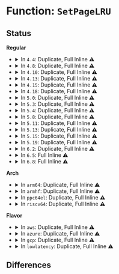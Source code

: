 # Function: <code>SetPageLRU</code>

## Status
<b>Regular</b>
<ul>
<li>
<details>
<summary>In <code>4.4</code>: Duplicate, Full Inline ⚠️</summary>

**Collision:** Static Duplication

**Inline:** Full

**Transformation:** False

**Instances:**

```
In mm/swap.c (ffffffff8119cbfb)
Location: include/linux/page-flags.h:214
Inline: True
Inline callers:
  - mm/swap.c:__pagevec_lru_add_fn
  - mm/swap.c:add_page_to_unevictable_list
  - mm/swap.c:lru_add_page_tail
```
```
In mm/vmscan.c (ffffffff811a21fc)
Location: include/linux/page-flags.h:214
Inline: True
Inline callers:
  - mm/vmscan.c:move_active_pages_to_lru
  - mm/vmscan.c:putback_inactive_pages
```
```
In mm/memcontrol.c (ffffffff811fee32)
Location: include/linux/page-flags.h:214
Inline: True
Inline callers:
  - mm/memcontrol.c:unlock_page_lru
```
</details>
</li>
<li>
<details>
<summary>In <code>4.8</code>: Duplicate, Full Inline ⚠️</summary>

**Collision:** Static Duplication

**Inline:** Full

**Transformation:** False

**Instances:**

```
In mm/swap.c (ffffffff811b1fa1)
Location: include/linux/page-flags.h:262
Inline: True
Inline callers:
  - mm/swap.c:__pagevec_lru_add_fn
  - mm/swap.c:lru_add_page_tail
  - mm/swap.c:add_page_to_unevictable_list
```
```
In mm/vmscan.c (ffffffff811b7ca2)
Location: include/linux/page-flags.h:262
Inline: True
Inline callers:
  - mm/vmscan.c:move_active_pages_to_lru
  - mm/vmscan.c:putback_inactive_pages
```
```
In mm/memcontrol.c (ffffffff81224948)
Location: include/linux/page-flags.h:262
Inline: True
Inline callers:
  - mm/memcontrol.c:mem_cgroup_commit_charge
```
</details>
</li>
<li>
<details>
<summary>In <code>4.10</code>: Duplicate, Full Inline ⚠️</summary>

**Collision:** Static Duplication

**Inline:** Full

**Transformation:** False

**Instances:**

```
In mm/swap.c (ffffffff811c2602)
Location: include/linux/page-flags.h:272
Inline: True
Inline callers:
  - mm/swap.c:__pagevec_lru_add_fn
  - mm/swap.c:lru_add_page_tail
  - mm/swap.c:add_page_to_unevictable_list
```
```
In mm/vmscan.c (ffffffff811c82f4)
Location: include/linux/page-flags.h:272
Inline: True
Inline callers:
  - mm/vmscan.c:move_active_pages_to_lru
  - mm/vmscan.c:putback_inactive_pages
```
```
In mm/memcontrol.c (ffffffff81236f38)
Location: include/linux/page-flags.h:272
Inline: True
Inline callers:
  - mm/memcontrol.c:mem_cgroup_commit_charge
```
</details>
</li>
<li>
<details>
<summary>In <code>4.13</code>: Duplicate, Full Inline ⚠️</summary>

**Collision:** Static Duplication

**Inline:** Full

**Transformation:** False

**Instances:**

```
In mm/swap.c (ffffffff811caa85)
Location: include/linux/page-flags.h:272
Inline: True
Inline callers:
  - mm/swap.c:__pagevec_lru_add_fn
  - mm/swap.c:lru_add_page_tail
  - mm/swap.c:add_page_to_unevictable_list
```
```
In mm/vmscan.c (ffffffff811d0c78)
Location: include/linux/page-flags.h:272
Inline: True
Inline callers:
  - mm/vmscan.c:move_active_pages_to_lru
  - mm/vmscan.c:putback_inactive_pages
```
```
In mm/memcontrol.c (ffffffff812429f2)
Location: include/linux/page-flags.h:272
Inline: True
Inline callers:
  - mm/memcontrol.c:mem_cgroup_commit_charge
```
</details>
</li>
<li>
<details>
<summary>In <code>4.15</code>: Duplicate, Full Inline ⚠️</summary>

**Collision:** Static Duplication

**Inline:** Full

**Transformation:** False

**Instances:**

```
In mm/swap.c (ffffffff811df7f5)
Location: include/linux/page-flags.h:273
Inline: True
Inline callers:
  - mm/swap.c:__pagevec_lru_add_fn
  - mm/swap.c:lru_add_page_tail
  - mm/swap.c:add_page_to_unevictable_list
```
```
In mm/vmscan.c (ffffffff811e6168)
Location: include/linux/page-flags.h:273
Inline: True
Inline callers:
  - mm/vmscan.c:move_active_pages_to_lru
  - mm/vmscan.c:putback_inactive_pages
```
```
In mm/memcontrol.c (ffffffff81262832)
Location: include/linux/page-flags.h:273
Inline: True
Inline callers:
  - mm/memcontrol.c:mem_cgroup_commit_charge
```
</details>
</li>
<li>
<details>
<summary>In <code>4.18</code>: Duplicate, Full Inline ⚠️</summary>

**Collision:** Static Duplication

**Inline:** Full

**Transformation:** False

**Instances:**

```
In mm/swap.c (ffffffff81201e08)
Location: include/linux/page-flags.h:280
Inline: True
Inline callers:
  - mm/swap.c:__pagevec_lru_add_fn
  - mm/swap.c:lru_add_page_tail
```
```
In mm/vmscan.c (ffffffff812076e3)
Location: include/linux/page-flags.h:280
Inline: True
Inline callers:
  - mm/vmscan.c:move_active_pages_to_lru
  - mm/vmscan.c:putback_inactive_pages
```
```
In mm/memcontrol.c (ffffffff81286a36)
Location: include/linux/page-flags.h:280
Inline: True
Inline callers:
  - mm/memcontrol.c:mem_cgroup_commit_charge
```
</details>
</li>
<li>
<details>
<summary>In <code>5.0</code>: Duplicate, Full Inline ⚠️</summary>

**Collision:** Static Duplication

**Inline:** Full

**Transformation:** False

**Instances:**

```
In mm/swap.c (ffffffff81214788)
Location: include/linux/page-flags.h:289
Inline: True
Inline callers:
  - mm/swap.c:__pagevec_lru_add_fn
  - mm/swap.c:lru_add_page_tail
```
```
In mm/vmscan.c (ffffffff8121a263)
Location: include/linux/page-flags.h:289
Inline: True
Inline callers:
  - mm/vmscan.c:move_active_pages_to_lru
  - mm/vmscan.c:putback_inactive_pages
```
```
In mm/memcontrol.c (ffffffff8129b9b9)
Location: include/linux/page-flags.h:289
Inline: True
Inline callers:
  - mm/memcontrol.c:mem_cgroup_commit_charge
```
</details>
</li>
<li>
<details>
<summary>In <code>5.3</code>: Duplicate, Full Inline ⚠️</summary>

**Collision:** Static Duplication

**Inline:** Full

**Transformation:** False

**Instances:**

```
In mm/swap.c (ffffffff81224449)
Location: include/linux/page-flags.h:320
Inline: True
Inline callers:
  - mm/swap.c:__pagevec_lru_add_fn
  - mm/swap.c:lru_add_page_tail
```
```
In mm/vmscan.c (ffffffff8122c847)
Location: include/linux/page-flags.h:320
Inline: True
Inline callers:
  - mm/vmscan.c:move_pages_to_lru
```
```
In mm/memcontrol.c (ffffffff812b6aad)
Location: include/linux/page-flags.h:320
Inline: True
Inline callers:
  - mm/memcontrol.c:mem_cgroup_commit_charge
```
</details>
</li>
<li>
<details>
<summary>In <code>5.4</code>: Duplicate, Full Inline ⚠️</summary>

**Collision:** Static Duplication

**Inline:** Full

**Transformation:** False

**Instances:**

```
In mm/swap.c (ffffffff812321d9)
Location: include/linux/page-flags.h:320
Inline: True
Inline callers:
  - mm/swap.c:__pagevec_lru_add_fn
  - mm/swap.c:lru_add_page_tail
```
```
In mm/vmscan.c (ffffffff8123aa5f)
Location: include/linux/page-flags.h:320
Inline: True
Inline callers:
  - mm/vmscan.c:move_pages_to_lru
```
```
In mm/memcontrol.c (ffffffff812c897d)
Location: include/linux/page-flags.h:320
Inline: True
Inline callers:
  - mm/memcontrol.c:mem_cgroup_commit_charge
```
</details>
</li>
<li>
<details>
<summary>In <code>5.8</code>: Duplicate, Full Inline ⚠️</summary>

**Collision:** Static Duplication

**Inline:** Full

**Transformation:** False

**Instances:**

```
In mm/swap.c (ffffffff8125f44c)
Location: include/linux/page-flags.h:328
Inline: True
Inline callers:
  - mm/swap.c:__pagevec_lru_add_fn
  - mm/swap.c:lru_add_page_tail
```
```
In mm/vmscan.c (ffffffff81265239)
Location: include/linux/page-flags.h:328
Inline: True
```
</details>
</li>
<li>
<details>
<summary>In <code>5.11</code>: Duplicate, Full Inline ⚠️</summary>

**Collision:** Static Duplication

**Inline:** Full

**Transformation:** False

**Instances:**

```
In mm/swap.c (ffffffff81269a4a)
Location: include/linux/page-flags.h:336
Inline: True
Inline callers:
  - mm/swap.c:__pagevec_lru_add_fn
  - mm/swap.c:pagevec_lru_move_fn
```
```
In mm/vmscan.c (ffffffff8127020f)
Location: include/linux/page-flags.h:336
Inline: True
Inline callers:
  - mm/vmscan.c:check_move_unevictable_pages
  - mm/vmscan.c:move_pages_to_lru
```
```
In mm/compaction.c (ffffffff8128cad6)
Location: include/linux/page-flags.h:336
Inline: True
Inline callers:
  - mm/compaction.c:isolate_migratepages_block
  - mm/compaction.c:isolate_migratepages_block
```
```
In mm/huge_memory.c (ffffffff812f3d89)
Location: include/linux/page-flags.h:336
Inline: True
```
</details>
</li>
<li>
<details>
<summary>In <code>5.13</code>: Duplicate, Full Inline ⚠️</summary>

**Collision:** Static Duplication

**Inline:** Full

**Transformation:** False

**Instances:**

```
In mm/swap.c (ffffffff8126d83a)
Location: include/linux/page-flags.h:336
Inline: True
Inline callers:
  - mm/swap.c:__pagevec_lru_add_fn
  - mm/swap.c:pagevec_lru_move_fn
```
```
In mm/vmscan.c (ffffffff81276017)
Location: include/linux/page-flags.h:336
Inline: True
Inline callers:
  - mm/vmscan.c:check_move_unevictable_pages
  - mm/vmscan.c:move_pages_to_lru
```
```
In mm/compaction.c (ffffffff81291d50)
Location: include/linux/page-flags.h:336
Inline: True
Inline callers:
  - mm/compaction.c:isolate_migratepages_block
  - mm/compaction.c:isolate_migratepages_block
```
```
In mm/huge_memory.c (ffffffff812fa1e9)
Location: include/linux/page-flags.h:336
Inline: True
```
</details>
</li>
<li>
<details>
<summary>In <code>5.15</code>: Duplicate, Full Inline ⚠️</summary>

**Collision:** Static Duplication

**Inline:** Full

**Transformation:** False

**Instances:**

```
In mm/swap.c (ffffffff812a9eaa)
Location: include/linux/page-flags.h:350
Inline: True
Inline callers:
  - mm/swap.c:__pagevec_lru_add_fn
  - mm/swap.c:pagevec_lru_move_fn
```
```
In mm/vmscan.c (ffffffff812b266f)
Location: include/linux/page-flags.h:350
Inline: True
Inline callers:
  - mm/vmscan.c:check_move_unevictable_pages
  - mm/vmscan.c:move_pages_to_lru
```
```
In mm/compaction.c (ffffffff812d13e5)
Location: include/linux/page-flags.h:350
Inline: True
Inline callers:
  - mm/compaction.c:isolate_migratepages_block
  - mm/compaction.c:isolate_migratepages_block
```
```
In mm/huge_memory.c (ffffffff81343f09)
Location: include/linux/page-flags.h:350
Inline: True
```
</details>
</li>
<li>
<details>
<summary>In <code>5.19</code>: Duplicate, Full Inline ⚠️</summary>

**Collision:** Static Duplication

**Inline:** Full

**Transformation:** False

**Instances:**

```
In mm/swap.c (ffffffff8130591a)
Location: include/linux/page-flags.h:500
Inline: True
Inline callers:
  - mm/swap.c:pagevec_lru_move_fn
```
```
In mm/vmscan.c (ffffffff8130f6c0)
Location: include/linux/page-flags.h:500
Inline: True
Inline callers:
  - mm/vmscan.c:check_move_unevictable_pages
  - mm/vmscan.c:move_pages_to_lru
```
```
In mm/compaction.c (ffffffff81330e9a)
Location: include/linux/page-flags.h:500
Inline: True
Inline callers:
  - mm/compaction.c:isolate_migratepages_block
  - mm/compaction.c:isolate_migratepages_block
```
```
In mm/mlock.c (ffffffff8134ab19)
Location: include/linux/page-flags.h:500
Inline: True
Inline callers:
  - mm/mlock.c:__munlock_page
  - mm/mlock.c:__mlock_new_page
  - mm/mlock.c:__mlock_page
```
```
In mm/huge_memory.c (ffffffff813b9e03)
Location: include/linux/page-flags.h:500
Inline: True
```
</details>
</li>
<li>
<details>
<summary>In <code>6.2</code>: Duplicate, Full Inline ⚠️</summary>

**Collision:** Static Duplication

**Inline:** Full

**Transformation:** False

**Instances:**

```
In mm/compaction.c (ffffffff813a7836)
Location: include/linux/page-flags.h:479
Inline: True
Inline callers:
  - mm/compaction.c:isolate_migratepages_block
  - mm/compaction.c:isolate_migratepages_block
```
```
In mm/mlock.c (ffffffff813c36ff)
Location: include/linux/page-flags.h:479
Inline: True
Inline callers:
  - mm/mlock.c:__munlock_page
  - mm/mlock.c:__mlock_new_page
  - mm/mlock.c:__mlock_page
```
```
In mm/huge_memory.c (ffffffff8143c8e0)
Location: include/linux/page-flags.h:479
Inline: True
```
</details>
</li>
<li>
<details>
<summary>In <code>6.5</code>: Full Inline ⚠️</summary>

**Collision:** Unique Static

**Inline:** Full

**Transformation:** False

**Instances:**

```
In mm/huge_memory.c (ffffffff81471f39)
Location: include/linux/page-flags.h:473
Inline: True
```
</details>
</li>
<li>
<details>
<summary>In <code>6.8</code>: Full Inline ⚠️</summary>

**Collision:** Unique Static

**Inline:** Full

**Transformation:** False

**Instances:**

```
In mm/huge_memory.c (ffffffff814a2682)
Location: include/linux/page-flags.h:475
Inline: True
Inline callers:
  - mm/huge_memory.c:__split_huge_page
```
</details>
</li>
</ul>
<b>Arch</b>
<ul>
<li>
<details>
<summary>In <code>arm64</code>: Duplicate, Full Inline ⚠️</summary>

**Collision:** Static Duplication

**Inline:** Full

**Transformation:** False

**Instances:**

```
In mm/swap.c (ffff8000102c1060)
Location: include/linux/page-flags.h:320
Inline: True
Inline callers:
  - mm/swap.c:__pagevec_lru_add_fn
  - mm/swap.c:lru_add_page_tail
```
```
In mm/vmscan.c (ffff8000102cb71c)
Location: include/linux/page-flags.h:320
Inline: True
Inline callers:
  - mm/vmscan.c:move_pages_to_lru
```
```
In mm/memcontrol.c (ffff80001036b8e8)
Location: include/linux/page-flags.h:320
Inline: True
Inline callers:
  - mm/memcontrol.c:mem_cgroup_commit_charge
```
</details>
</li>
<li>
<details>
<summary>In <code>armhf</code>: Duplicate, Full Inline ⚠️</summary>

**Collision:** Static Duplication

**Inline:** Full

**Transformation:** False

**Instances:**

```
In mm/swap.c (c04ed32c)
Location: include/linux/page-flags.h:320
Inline: True
Inline callers:
  - mm/swap.c:__pagevec_lru_add_fn
```
```
In mm/vmscan.c (c04f5814)
Location: include/linux/page-flags.h:320
Inline: True
Inline callers:
  - mm/vmscan.c:move_pages_to_lru
```
```
In mm/memcontrol.c (c055cf48)
Location: include/linux/page-flags.h:320
Inline: True
Inline callers:
  - mm/memcontrol.c:mem_cgroup_commit_charge
```
</details>
</li>
<li>
<details>
<summary>In <code>ppc64el</code>: Duplicate, Full Inline ⚠️</summary>

**Collision:** Static Duplication

**Inline:** Full

**Transformation:** False

**Instances:**

```
In mm/swap.c (c00000000037c0e8)
Location: include/linux/page-flags.h:320
Inline: True
Inline callers:
  - mm/swap.c:__pagevec_lru_add_fn
  - mm/swap.c:lru_add_page_tail
```
```
In mm/vmscan.c (c000000000388894)
Location: include/linux/page-flags.h:320
Inline: True
Inline callers:
  - mm/vmscan.c:move_pages_to_lru
```
```
In mm/memcontrol.c (c00000000045b3f8)
Location: include/linux/page-flags.h:320
Inline: True
Inline callers:
  - mm/memcontrol.c:mem_cgroup_commit_charge
```
</details>
</li>
<li>
<details>
<summary>In <code>riscv64</code>: Duplicate, Full Inline ⚠️</summary>

**Collision:** Static Duplication

**Inline:** Full

**Transformation:** False

**Instances:**

```
In mm/swap.c (ffffffe0001e3532)
Location: include/linux/page-flags.h:320
Inline: True
Inline callers:
  - mm/swap.c:__pagevec_lru_add_fn
```
```
In mm/vmscan.c (ffffffe0001ea4f2)
Location: include/linux/page-flags.h:320
Inline: True
Inline callers:
  - mm/vmscan.c:move_pages_to_lru
```
```
In mm/memcontrol.c (ffffffe000248ee4)
Location: include/linux/page-flags.h:320
Inline: True
Inline callers:
  - mm/memcontrol.c:mem_cgroup_commit_charge
```
</details>
</li>
</ul>
<b>Flavor</b>
<ul>
<li>
<details>
<summary>In <code>aws</code>: Duplicate, Full Inline ⚠️</summary>

**Collision:** Static Duplication

**Inline:** Full

**Transformation:** False

**Instances:**

```
In mm/swap.c (ffffffff8122a829)
Location: include/linux/page-flags.h:320
Inline: True
Inline callers:
  - mm/swap.c:__pagevec_lru_add_fn
  - mm/swap.c:lru_add_page_tail
```
```
In mm/vmscan.c (ffffffff812330af)
Location: include/linux/page-flags.h:320
Inline: True
Inline callers:
  - mm/vmscan.c:move_pages_to_lru
```
```
In mm/memcontrol.c (ffffffff812c0f5d)
Location: include/linux/page-flags.h:320
Inline: True
Inline callers:
  - mm/memcontrol.c:mem_cgroup_commit_charge
```
</details>
</li>
<li>
<details>
<summary>In <code>azure</code>: Duplicate, Full Inline ⚠️</summary>

**Collision:** Static Duplication

**Inline:** Full

**Transformation:** False

**Instances:**

```
In mm/swap.c (ffffffff8121d949)
Location: include/linux/page-flags.h:320
Inline: True
Inline callers:
  - mm/swap.c:__pagevec_lru_add_fn
  - mm/swap.c:lru_add_page_tail
```
```
In mm/vmscan.c (ffffffff81226149)
Location: include/linux/page-flags.h:320
Inline: True
Inline callers:
  - mm/vmscan.c:move_pages_to_lru
```
```
In mm/memcontrol.c (ffffffff812b1fb1)
Location: include/linux/page-flags.h:320
Inline: True
Inline callers:
  - mm/memcontrol.c:mem_cgroup_commit_charge
```
</details>
</li>
<li>
<details>
<summary>In <code>gcp</code>: Duplicate, Full Inline ⚠️</summary>

**Collision:** Static Duplication

**Inline:** Full

**Transformation:** False

**Instances:**

```
In mm/swap.c (ffffffff812285c9)
Location: include/linux/page-flags.h:320
Inline: True
Inline callers:
  - mm/swap.c:__pagevec_lru_add_fn
  - mm/swap.c:lru_add_page_tail
```
```
In mm/vmscan.c (ffffffff81230e4f)
Location: include/linux/page-flags.h:320
Inline: True
Inline callers:
  - mm/vmscan.c:move_pages_to_lru
```
```
In mm/memcontrol.c (ffffffff812bed6d)
Location: include/linux/page-flags.h:320
Inline: True
Inline callers:
  - mm/memcontrol.c:mem_cgroup_commit_charge
```
</details>
</li>
<li>
<details>
<summary>In <code>lowlatency</code>: Duplicate, Full Inline ⚠️</summary>

**Collision:** Static Duplication

**Inline:** Full

**Transformation:** False

**Instances:**

```
In mm/swap.c (ffffffff81237939)
Location: include/linux/page-flags.h:320
Inline: True
Inline callers:
  - mm/swap.c:__pagevec_lru_add_fn
  - mm/swap.c:lru_add_page_tail
```
```
In mm/vmscan.c (ffffffff81240295)
Location: include/linux/page-flags.h:320
Inline: True
Inline callers:
  - mm/vmscan.c:move_pages_to_lru
```
```
In mm/memcontrol.c (ffffffff812cf7ed)
Location: include/linux/page-flags.h:320
Inline: True
Inline callers:
  - mm/memcontrol.c:mem_cgroup_commit_charge
```
</details>
</li>
</ul>

## Differences
